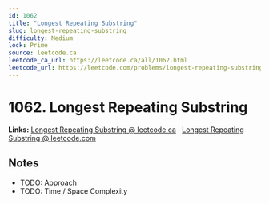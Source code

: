 ```yaml
--- 
id: 1062
title: "Longest Repeating Substring"
slug: longest-repeating-substring
difficulty: Medium
lock: Prime
source: leetcode.ca
leetcode_ca_url: https://leetcode.ca/all/1062.html
leetcode_url: https://leetcode.com/problems/longest-repeating-substring/
---
```


# 1062. Longest Repeating Substring

**Links:** [Longest Repeating Substring @ leetcode.ca](https://leetcode.ca/all/1062.html) · [Longest Repeating Substring @ leetcode.com](https://leetcode.com/problems/longest-repeating-substring/)

## Notes
- TODO: Approach
- TODO: Time / Space Complexity

